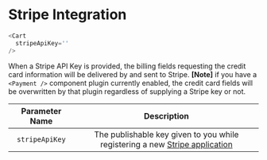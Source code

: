 # Stripe Integration

```javascript
<Cart
  stripeApiKey=''
/>
```

When a Stripe API Key is provided, the billing fields requesting the credit card information will be delivered by and sent to Stripe. **[Note]** if you have a `<Payment />` component plugin currently enabled, the credit card fields will be overwritten by that plugin regardless of supplying a Stripe key or not.

| Parameter Name | Description |
|:---------:|:--------:|
| `stripeApiKey` | The publishable key given to you while registering a new [Stripe application](https://stripe.com/docs/keys) |
